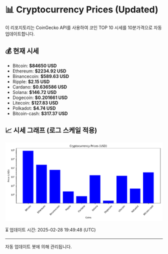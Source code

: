 
# 📊 Cryptocurrency Prices (Updated)

이 리포지토리는 CoinGecko API를 사용하여 코인 TOP 10 시세를 10분가격으로 자동 업데이트합니다.

## 💰 현재 시세
- Bitcoin: **$84650 USD**
- Ethereum: **$2234.92 USD**
- Binancecoin: **$589.63 USD**
- Ripple: **$2.15 USD**
- Cardano: **$0.636586 USD**
- Solana: **$146.72 USD**
- Dogecoin: **$0.201661 USD**
- Litecoin: **$127.83 USD**
- Polkadot: **$4.74 USD**
- Bitcoin-cash: **$317.37 USD**

## 📈 시세 그래프 (로그 스케일 적용)
![Crypto Prices](crypto_prices.png)

⏳ 업데이트 시간: 2025-02-28 19:49:48 (UTC)

---
자동 업데이트 봇에 의해 관리됩니다.
